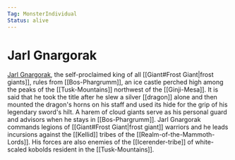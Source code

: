 ```yaml
---
Tag: MonsterIndividual
Status: alive
---
```

# Jarl Gnargorak
[Jarl Gnargorak](https://pathfinderwiki.com/wiki/Gnargorak), the self-proclaimed king of all [[Giant#Frost Giant|frost giants]], rules from [[Bos-Phargrumm]], an ice castle perched high among the peaks of the [[Tusk-Mountains]] northwest of the [[Ginji-Mesa]]. It is said that he took the title after he slew a silver [[dragon]] alone and then mounted the dragon's horns on his staff and used its hide for the grip of his legendary sword's hilt. A harem of cloud giants serve as his personal guard and advisors when he stays in [[Bos-Phargrumm]]. Jarl Gnargorak commands legions of [[Giant#Frost Giant|frost giant]] warriors and he leads incursions against the [[Kellid]] tribes of the [[Realm-of-the-Mammoth-Lords]]. His forces are also enemies of the [[Icerender-tribe]] of white-scaled kobolds resident in the [[Tusk-Mountains]].